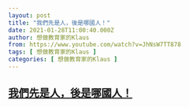 ```yaml
---
layout: post
title: "我們先是人，後是哪國人！"
date: 2021-01-28T11:00:40.000Z
author: 想做教育家的Klaus
from: https://www.youtube.com/watch?v=JhNsW7TT878
tags: [ 想做教育家的Klaus ]
categories: [ 想做教育家的Klaus ]
---
```

<!--1611831640000-->
[我們先是人，後是哪國人！](https://www.youtube.com/watch?v=JhNsW7TT878)
------

<div>

</div>
